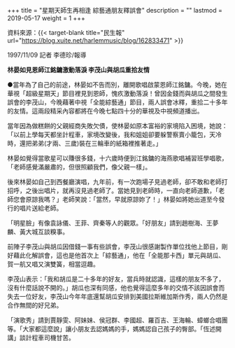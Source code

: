 +++
title = "星期天師生再相逢 綜藝通朋友釋誤會"
description = ""
lastmod = 2019-05-17
weight = 1
+++

資料來源：{{< target-blank title="民生報" url="https://blog.xuite.net/harlemmusic/blog/162833471" >}}

1997/11/09 記者 李德珍/報導

<b>林晏如見恩師江銘鏞激動落淚 李茂山與胡瓜重拾友情</b>

●當年為了自己的前途，林晏如不告而別，離開歌唱啟蒙恩師江銘鏞。今晚，她在華視「超級星期天」節目裡見到恩師，愧疚激動落淚！曾因金錢而與胡瓜之間發生誤會的李茂山，今晚藉著中視「全能綜藝通」節目，兩人誤會冰釋，重拾二十多年的友情。這兩段精采內容都將在今晚七點四十分的華視及中視頻道播出。

當年因為做糕餅的父親經商失敗欠債，使林晏如原本富裕的家境陷入困境，她說：「以前上學每天都坐計程車，家境改變後，我和姐姐卻要躲警察賣小籠包，天冷時，還把弟弟(才兩、三歲)裝在三輪車的紙箱裡推著走。」

林晏如覺得當歌星可以賺很多錢，十六歲時便到江銘鏞的海燕歌唱補習班學唱歌，「老師感覺滿嚴肅的，但很照顧我們，像父親一樣」。

後來林晏如自己到西餐廳演唱，九年前，有一次跑場子見過老師，卻不敢和老師打招呼，之後出唱片，就再沒見過老師了。當她見到老師時，一直向老師道歉，「老師您會原諒我嗎？」老師笑說：「當然，早就原諒妳了！」林晏如將她出道至今發行的唱片送給老師。

「明星臉」有像袁詠儀、王菲、齊秦等人的觀眾。「好朋友」請到趙樹海、王夢麟、黃大城互談糗事。

前陣子李茂山與胡瓜因借錢一事有些誤會，李茂山很感謝製作單位找他上節目，剛好藉此化解誤會，這也是他首次上「綜藝通」，他在「全能那卡西」單元與胡瓜、賀一航又唱又演雙簧，相當逗趣。

李茂山表示：「我和胡瓜是二十多年的好友，當兵時就認識，這樣的朋友不多了，沒有什麼話說不開的。」胡瓜也深有同感，他也覺得這麼多年的交情不該因誤會而失去一位好友，李茂山今年年底還幫胡瓜安排到美國拉斯維加斯作秀，兩人仍然是合作無間的好兄弟。

「演歌秀」請到賈靜雯、阿妹妹、侯冠群、李國超、羅百吉、王海輪、蟑螂合唱團等。「大家都這麼說」讓小朋友去認媽媽的手，媽媽認自己孩子的臀部。「恆述開講」談計程車司機甘苦。

